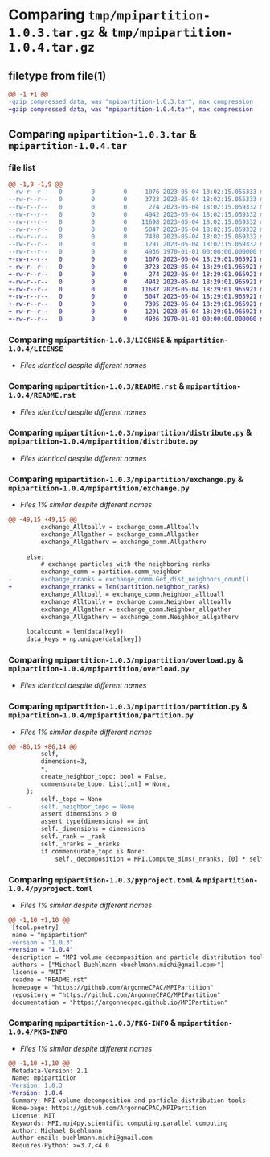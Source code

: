 # Comparing `tmp/mpipartition-1.0.3.tar.gz` & `tmp/mpipartition-1.0.4.tar.gz`

## filetype from file(1)

```diff
@@ -1 +1 @@
-gzip compressed data, was "mpipartition-1.0.3.tar", max compression
+gzip compressed data, was "mpipartition-1.0.4.tar", max compression
```

## Comparing `mpipartition-1.0.3.tar` & `mpipartition-1.0.4.tar`

### file list

```diff
@@ -1,9 +1,9 @@
--rw-r--r--   0        0        0     1076 2023-05-04 18:02:15.055333 mpipartition-1.0.3/LICENSE
--rw-r--r--   0        0        0     3723 2023-05-04 18:02:15.055333 mpipartition-1.0.3/README.rst
--rw-r--r--   0        0        0      274 2023-05-04 18:02:15.059332 mpipartition-1.0.3/mpipartition/__init__.py
--rw-r--r--   0        0        0     4942 2023-05-04 18:02:15.059332 mpipartition-1.0.3/mpipartition/distribute.py
--rw-r--r--   0        0        0    11698 2023-05-04 18:02:15.059332 mpipartition-1.0.3/mpipartition/exchange.py
--rw-r--r--   0        0        0     5047 2023-05-04 18:02:15.059332 mpipartition-1.0.3/mpipartition/overload.py
--rw-r--r--   0        0        0     7430 2023-05-04 18:02:15.059332 mpipartition-1.0.3/mpipartition/partition.py
--rw-r--r--   0        0        0     1291 2023-05-04 18:02:15.059332 mpipartition-1.0.3/pyproject.toml
--rw-r--r--   0        0        0     4936 1970-01-01 00:00:00.000000 mpipartition-1.0.3/PKG-INFO
+-rw-r--r--   0        0        0     1076 2023-05-04 18:29:01.965921 mpipartition-1.0.4/LICENSE
+-rw-r--r--   0        0        0     3723 2023-05-04 18:29:01.965921 mpipartition-1.0.4/README.rst
+-rw-r--r--   0        0        0      274 2023-05-04 18:29:01.965921 mpipartition-1.0.4/mpipartition/__init__.py
+-rw-r--r--   0        0        0     4942 2023-05-04 18:29:01.965921 mpipartition-1.0.4/mpipartition/distribute.py
+-rw-r--r--   0        0        0    11687 2023-05-04 18:29:01.965921 mpipartition-1.0.4/mpipartition/exchange.py
+-rw-r--r--   0        0        0     5047 2023-05-04 18:29:01.965921 mpipartition-1.0.4/mpipartition/overload.py
+-rw-r--r--   0        0        0     7395 2023-05-04 18:29:01.965921 mpipartition-1.0.4/mpipartition/partition.py
+-rw-r--r--   0        0        0     1291 2023-05-04 18:29:01.965921 mpipartition-1.0.4/pyproject.toml
+-rw-r--r--   0        0        0     4936 1970-01-01 00:00:00.000000 mpipartition-1.0.4/PKG-INFO
```

### Comparing `mpipartition-1.0.3/LICENSE` & `mpipartition-1.0.4/LICENSE`

 * *Files identical despite different names*

### Comparing `mpipartition-1.0.3/README.rst` & `mpipartition-1.0.4/README.rst`

 * *Files identical despite different names*

### Comparing `mpipartition-1.0.3/mpipartition/distribute.py` & `mpipartition-1.0.4/mpipartition/distribute.py`

 * *Files identical despite different names*

### Comparing `mpipartition-1.0.3/mpipartition/exchange.py` & `mpipartition-1.0.4/mpipartition/exchange.py`

 * *Files 1% similar despite different names*

```diff
@@ -49,15 +49,15 @@
         exchange_Alltoallv = exchange_comm.Alltoallv
         exchange_Allgather = exchange_comm.Allgather
         exchange_Allgatherv = exchange_comm.Allgatherv
 
     else:
         # exchange particles with the neighboring ranks
         exchange_comm = partition.comm_neighbor
-        exchange_nranks = exchange_comm.Get_dist_neighbors_count()
+        exchange_nranks = len(partition.neighbor_ranks)
         exchange_Alltoall = exchange_comm.Neighbor_alltoall
         exchange_Alltoallv = exchange_comm.Neighbor_alltoallv
         exchange_Allgather = exchange_comm.Neighbor_allgather
         exchange_Allgatherv = exchange_comm.Neighbor_allgatherv
 
     localcount = len(data[key])
     data_keys = np.unique(data[key])
```

### Comparing `mpipartition-1.0.3/mpipartition/overload.py` & `mpipartition-1.0.4/mpipartition/overload.py`

 * *Files identical despite different names*

### Comparing `mpipartition-1.0.3/mpipartition/partition.py` & `mpipartition-1.0.4/mpipartition/partition.py`

 * *Files 1% similar despite different names*

```diff
@@ -86,15 +86,14 @@
         self,
         dimensions=3,
         *,
         create_neighbor_topo: bool = False,
         commensurate_topo: List[int] = None,
     ):
         self._topo = None
-        self._neighbor_topo = None
         assert dimensions > 0
         assert type(dimensions) == int
         self._dimensions = dimensions
         self._rank = _rank
         self._nranks = _nranks
         if commensurate_topo is None:
             self._decomposition = MPI.Compute_dims(_nranks, [0] * self._dimensions)
```

### Comparing `mpipartition-1.0.3/pyproject.toml` & `mpipartition-1.0.4/pyproject.toml`

 * *Files 1% similar despite different names*

```diff
@@ -1,10 +1,10 @@
 [tool.poetry]
 name = "mpipartition"
-version = "1.0.3"
+version = "1.0.4"
 description = "MPI volume decomposition and particle distribution tools"
 authors = ["Michael Buehlmann <buehlmann.michi@gmail.com>"]
 license = "MIT"
 readme = "README.rst"
 homepage = "https://github.com/ArgonneCPAC/MPIPartition"
 repository = "https://github.com/ArgonneCPAC/MPIPartition"
 documentation = "https://argonnecpac.github.io/MPIPartition"
```

### Comparing `mpipartition-1.0.3/PKG-INFO` & `mpipartition-1.0.4/PKG-INFO`

 * *Files 1% similar despite different names*

```diff
@@ -1,10 +1,10 @@
 Metadata-Version: 2.1
 Name: mpipartition
-Version: 1.0.3
+Version: 1.0.4
 Summary: MPI volume decomposition and particle distribution tools
 Home-page: https://github.com/ArgonneCPAC/MPIPartition
 License: MIT
 Keywords: MPI,mpi4py,scientific computing,parallel computing
 Author: Michael Buehlmann
 Author-email: buehlmann.michi@gmail.com
 Requires-Python: >=3.7,<4.0
```

